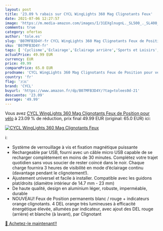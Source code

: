 ```yaml
---
layout: post
title: '23.09 % rabais sur CYCL WingLights 360 Mag Clignotants Feux'
date: 2021-07-06 12:27:57
image: 'https://m.media-amazon.com/images/I/31EXglnugnL._SL500_._SL400_.jpg'
comments: true
category: ofertas
author: 'tole.es'
slug: 'B07MFB3D4Y-fr CYCL WingLights 360 Mag Clignotants Feux de Position pour...'
sku: 'B07MFB3D4Y-fr'
tags: [ 'Cyclisme','Eclairage','Eclairage arrière','Sports et Loisirs','Vêtements et équipement de sport','cycl', ]
actualPrice: 49.99 EUR
currency: EUR
price: 49.99
comparePrice: 65.0 EUR
prodname: 'CYCL WingLights 360 Mag Clignotants Feux de Position pour vélo'
country: 'fr'
flag: '🇫🇷'
brand: 'CYCL'
buyurl: 'https://www.amazon.fr/dp/B07MFB3D4Y/?tag=tolees0d-21'
descuento: '23.09'
average: '49.99'
---
```


Vous avez [CYCL WingLights 360 Mag Clignotants Feux de Position pour vélo](https://www.amazon.fr/dp/B07MFB3D4Y/?tag=tolees0d-21)  à  23.09 % de réduction, prix final  49.99 EUR (original: 65.0 EUR) ici:

[![CYCL WingLights 360 Mag Clignotants Feux](https://m.media-amazon.com/images/I/31EXglnugnL._SL500_._SL400_.jpg)](https://www.amazon.fr/dp/B07MFB3D4Y/?tag=tolees0d-21)

ℹ️:

- Système de verrouillage à vis et fixation magnétique puissante
- Rechargeable par USB, fourni avec un câble micro USB capable de se recharger complètement en moins de 30 minutes. Complétez votre trajet quotidien sans vous soucier de rester coincé dans le noir. Chaque charge fournira 3 heures de visibilité en mode d’éclairage continu (davantage pendant le clignotement!).
- Ajustement universel et facile à installer. Compatible avec les guidons plat/droits (diamètre intérieur de 14.7 mm - 23 mm)
- De haute qualité, design en aluminium léger, robuste, imperméable, durable
- NOUVEAU! Feux de Position permanents blanc / rouge + indicateurs orange clignotants. 4 DEL orange très lumineuses à efficacité énergétique élevée, allumées par indicateur, avec ajout des DEL rouge (arrière) et blanche (à lavant), par Clignotant

[🛒 Achetez-le maintenant!!](https://www.amazon.fr/dp/B07MFB3D4Y/?tag=tolees0d-21)
